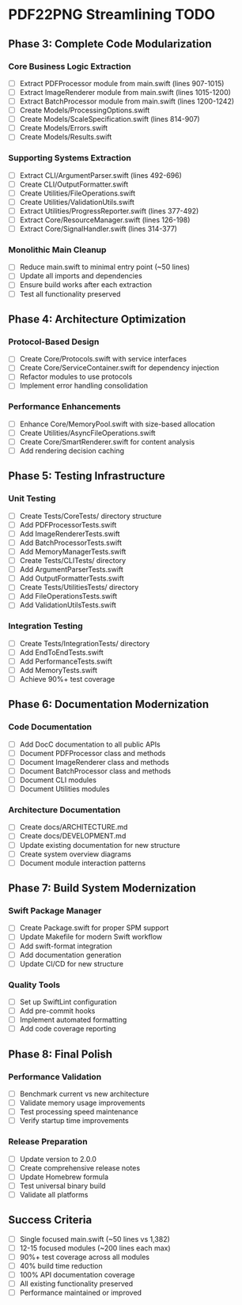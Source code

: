 # PDF22PNG Streamlining TODO

## Phase 3: Complete Code Modularization

### Core Business Logic Extraction
- [ ] Extract PDFProcessor module from main.swift (lines 907-1015)
- [ ] Extract ImageRenderer module from main.swift (lines 1015-1200)
- [ ] Extract BatchProcessor module from main.swift (lines 1200-1242)
- [ ] Create Models/ProcessingOptions.swift
- [ ] Create Models/ScaleSpecification.swift (lines 814-907)
- [ ] Create Models/Errors.swift
- [ ] Create Models/Results.swift

### Supporting Systems Extraction
- [ ] Extract CLI/ArgumentParser.swift (lines 492-696)
- [ ] Create CLI/OutputFormatter.swift
- [ ] Create Utilities/FileOperations.swift
- [ ] Create Utilities/ValidationUtils.swift
- [ ] Extract Utilities/ProgressReporter.swift (lines 377-492)
- [ ] Extract Core/ResourceManager.swift (lines 126-198)
- [ ] Extract Core/SignalHandler.swift (lines 314-377)

### Monolithic Main Cleanup
- [ ] Reduce main.swift to minimal entry point (~50 lines)
- [ ] Update all imports and dependencies
- [ ] Ensure build works after each extraction
- [ ] Test all functionality preserved

## Phase 4: Architecture Optimization

### Protocol-Based Design
- [ ] Create Core/Protocols.swift with service interfaces
- [ ] Create Core/ServiceContainer.swift for dependency injection
- [ ] Refactor modules to use protocols
- [ ] Implement error handling consolidation

### Performance Enhancements
- [ ] Enhance Core/MemoryPool.swift with size-based allocation
- [ ] Create Utilities/AsyncFileOperations.swift
- [ ] Create Core/SmartRenderer.swift for content analysis
- [ ] Add rendering decision caching

## Phase 5: Testing Infrastructure

### Unit Testing
- [ ] Create Tests/CoreTests/ directory structure
- [ ] Add PDFProcessorTests.swift
- [ ] Add ImageRendererTests.swift
- [ ] Add BatchProcessorTests.swift
- [ ] Add MemoryManagerTests.swift
- [ ] Create Tests/CLITests/ directory
- [ ] Add ArgumentParserTests.swift
- [ ] Add OutputFormatterTests.swift
- [ ] Create Tests/UtilitiesTests/ directory
- [ ] Add FileOperationsTests.swift
- [ ] Add ValidationUtilsTests.swift

### Integration Testing
- [ ] Create Tests/IntegrationTests/ directory
- [ ] Add EndToEndTests.swift
- [ ] Add PerformanceTests.swift
- [ ] Add MemoryTests.swift
- [ ] Achieve 90%+ test coverage

## Phase 6: Documentation Modernization

### Code Documentation
- [ ] Add DocC documentation to all public APIs
- [ ] Document PDFProcessor class and methods
- [ ] Document ImageRenderer class and methods
- [ ] Document BatchProcessor class and methods
- [ ] Document CLI modules
- [ ] Document Utilities modules

### Architecture Documentation
- [ ] Create docs/ARCHITECTURE.md
- [ ] Create docs/DEVELOPMENT.md
- [ ] Update existing documentation for new structure
- [ ] Create system overview diagrams
- [ ] Document module interaction patterns

## Phase 7: Build System Modernization

### Swift Package Manager
- [ ] Create Package.swift for proper SPM support
- [ ] Update Makefile for modern Swift workflow
- [ ] Add swift-format integration
- [ ] Add documentation generation
- [ ] Update CI/CD for new structure

### Quality Tools
- [ ] Set up SwiftLint configuration
- [ ] Add pre-commit hooks
- [ ] Implement automated formatting
- [ ] Add code coverage reporting

## Phase 8: Final Polish

### Performance Validation
- [ ] Benchmark current vs new architecture
- [ ] Validate memory usage improvements
- [ ] Test processing speed maintenance
- [ ] Verify startup time improvements

### Release Preparation
- [ ] Update version to 2.0.0
- [ ] Create comprehensive release notes
- [ ] Update Homebrew formula
- [ ] Test universal binary build
- [ ] Validate all platforms

## Success Criteria

- [ ] Single focused main.swift (~50 lines vs 1,382)
- [ ] 12-15 focused modules (~200 lines each max)
- [ ] 90%+ test coverage across all modules
- [ ] 40% build time reduction
- [ ] 100% API documentation coverage
- [ ] All existing functionality preserved
- [ ] Performance maintained or improved
